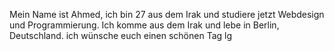 Mein Name ist Ahmed, ich bin 27 aus dem Irak und studiere jetzt Webdesign und Programmierung.  Ich komme aus dem Irak und lebe in Berlin, Deutschland.  ich wünsche euch einen schönen Tag lg 
